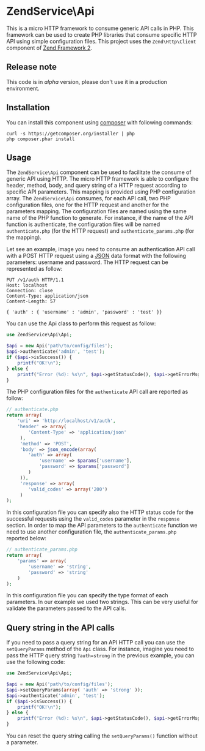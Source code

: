ZendService\Api 
===============

This is a micro HTTP framework to consume generic API calls in PHP. This framework can be used to
create PHP libraries that consume specific HTTP API using simple configuration files.
This project uses the `Zend\Http\Client` component of [Zend Framework 2](https://github.com/zendframework/zf2).

Release note
------------

This code is in *alpha* version, please don't use it in a production environment.


Installation
------------

You can install this component using [composer](http://getcomposer.org/) with following commands:

```ssh
curl -s https://getcomposer.org/installer | php
php composer.phar install
```

Usage
-----

The `ZendService\Api` component can be used to facilitate the consume of generic API using HTTP.
The micro HTTP framework is able to configure the header, method, body, and query string of a HTTP
request according to specific API parameters. This mapping is provided using PHP configuration array.
The `ZendService\Api` consumes, for each API call, two PHP configuration files, one for the HTTP request
and another for the parameters mapping. The configuration files are named using the same name of 
the PHP function to generate. For instance, if the name of the API function is authenticate, the 
configuration files will be named `authenticate.php` (for the HTTP request) and `authenticate_params.php`
(for the mapping).

Let see an example, image you need to consume an authentication API call with a POST HTTP request using
a [JSON](http://www.json.org/) data format with the following parameters: username and password.
The HTTP request can be represented as follow:

    PUT /v1/auth HTTP/1.1
    Host: localhost
    Connection: close
    Content-Type: application/json
    Content-Length: 57

    { 'auth' : { 'username' : 'admin', 'password' : 'test' }}

You can use the Api class to perform this request as follow:

```php
use ZendService\Api\Api;

$api = new Api('path/to/config/files');
$api->authenticate('admin', 'test');
if ($api->isSuccess()) {
    printf("OK!\n");
} else {
    printf("Error (%d): %s\n", $api->getStatusCode(), $api->getErrorMsg());
}
```

The PHP configuration files for the `authenticate` API call are reported as follow:

```php
// authenticate.php
return array(
    'uri' => 'http://localhost/v1/auth',
    'header' => array(
        'Content-Type' => 'application/json'
     ),
     'method' => 'POST',
     'body' => json_encode(array(
        'auth' => array(
            'username' => $params['username'],
            'password' => $params['password']
        )
     )),
     'response' => array(
        'valid_codes' => array('200')
     )
);
```

In this configuration file you can specify also the HTTP status code for the successful
requests using the `valid_codes` parameter in the `response` section. 
In order to map the API parameters to the `authenticate` function we need to use another
configuration file, the `authenticate_params.php` reported below:


```php
// authenticate_params.php
return array(
    'params' => array(
        'username' => 'string',
        'password' => 'string'
    )
);
```


In this configuration file you can specify the type format of each parameters. In our example
we used two strings. This can be very useful for validate the parameters passed to the API calls.

Query string in the API calls
-----------------------------

If you need to pass a query string for an API HTTP call you can use the `setQueryParams` method
of the `Api` class. For instance, imagine you need to pass the HTTP query string `?auth=strong` in
the previous example, you can use the following code:

```php
use ZendService\Api\Api;

$api = new Api('path/to/config/files');
$api->setQueryParams(array( 'auth' => 'strong' ));
$api->authenticate('admin', 'test');
if ($api->isSuccess()) {
    printf("OK!\n");
} else {
    printf("Error (%d): %s\n", $api->getStatusCode(), $api->getErrorMsg());
}
```

You can reset the query string calling the `setQueryParams()` function without a parameter.

